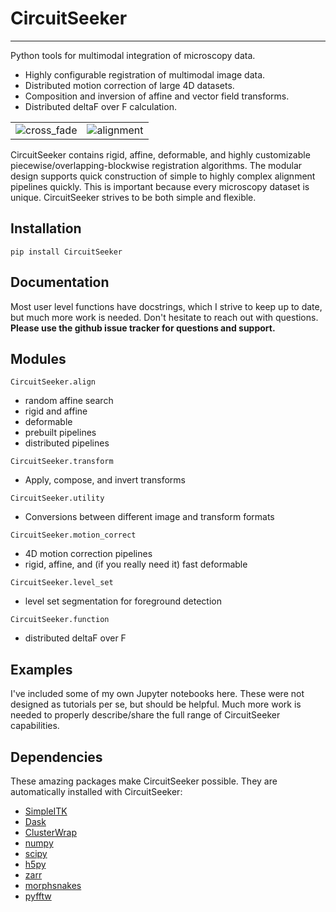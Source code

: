 # CircuitSeeker
---

Python tools for multimodal integration of microscopy data.

* Highly configurable registration of multimodal image data.
* Distributed motion correction of large 4D datasets.
* Composition and inversion of affine and vector field transforms.
* Distributed deltaF over F calculation.

|                          |                          |
:-------------------------:|:-------------------------:
![cross_fade](resources/cross_fade_two_axis_downsample.gif)  |  ![alignment](resources/exR0_to_conf_registration.gif)


CircuitSeeker contains rigid, affine, deformable, and highly customizable piecewise/overlapping-blockwise registration algorithms. The modular design supports quick construction of simple to highly complex alignment pipelines quickly. This is important because every microscopy dataset is unique. CircuitSeeker strives to be both simple and flexible.

## Installation
`pip install CircuitSeeker`

## Documentation
Most user level functions have docstrings, which I strive to keep up to date, but much more work is needed. Don't hesitate to reach out with questions. **Please use the github issue tracker for questions and support.**

## Modules
`CircuitSeeker.align`
* random affine search
* rigid and affine
* deformable
* prebuilt pipelines
* distributed pipelines


`CircuitSeeker.transform`
* Apply, compose, and invert transforms


`CircuitSeeker.utility`
* Conversions between different image and transform formats


`CircuitSeeker.motion_correct`
* 4D motion correction pipelines
* rigid, affine, and (if you really need it) fast deformable

`CircuitSeeker.level_set`
* level set segmentation for foreground detection

`CircuitSeeker.function`
* distributed deltaF over F

## Examples
I've included some of my own Jupyter notebooks here. These were not designed as tutorials per se, but should be helpful. Much more work is needed to properly describe/share the full range of CircuitSeeker capabilities.

## Dependencies
These amazing packages make CircuitSeeker possible. They are automatically installed with CircuitSeeker:
* [SimpleITK](https://github.com/SimpleITK/SimpleITK)
* [Dask](https://github.com/dask/dask)
* [ClusterWrap](https://github.com/GFleishman/ClusterWrap)
* [numpy](https://github.com/numpy/numpy)
* [scipy](https://github.com/scipy/scipy)
* [h5py](https://github.com/h5py/h5py)
* [zarr](https://github.com/zarr-developers/zarr-python)
* [morphsnakes](https://github.com/pmneila/morphsnakes)
* [pyfftw](https://github.com/pyFFTW/pyFFTW)
